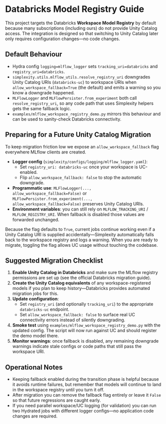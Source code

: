 # Databricks Model Registry Guide

This project targets the Databricks **Workspace Model Registry** by default because many subscriptions (including ours) do not provide Unity Catalog access. The integration is designed so that switching to Unity Catalog later only requires configuration changes—no code changes.

## Default Behaviour

- Hydra config `logging=mlflow_logger` sets `tracking_uri=databricks` and `registry_uri=databricks`.
- `simplexity.utils.mlflow_utils.resolve_registry_uri` downgrades Unity Catalog URIs (``databricks-uc``) to workspace URIs when `allow_workspace_fallback=True` (the default) and emits a warning so you know a downgrade happened.
- `MLFlowLogger` and `MLFlowPersister.from_experiment` both call `resolve_registry_uri`, so any code path that uses Simplexity helpers gets the same fallback logic.
- `examples/mlflow_workspace_registry_demo.py` mirrors this behaviour and can be used to sanity-check Databricks connectivity.

## Preparing for a Future Unity Catalog Migration

To keep migration friction low we expose an `allow_workspace_fallback` flag everywhere MLflow clients are created.

- **Logger config** (`simplexity/configs/logging/mlflow_logger.yaml`):
  - Set `registry_uri: databricks-uc` once your workspace is UC-enabled.
  - Flip `allow_workspace_fallback: false` to stop the automatic downgrade.
- **Programmatic use**: `MLFlowLogger(..., allow_workspace_fallback=False)` or `MLFlowPersister.from_experiment(..., allow_workspace_fallback=False)` preserves Unity Catalog URIs.
- **Environment variables**: you can still rely on `MLFLOW_TRACKING_URI` / `MLFLOW_REGISTRY_URI`. When fallback is disabled those values are forwarded unchanged.

Because the flag defaults to `True`, current jobs continue working even if a Unity Catalog URI is supplied accidentally—Simplexity automatically falls back to the workspace registry and logs a warning. When you are ready to migrate, toggling the flag allows UC usage without touching the codebase.

## Suggested Migration Checklist

1. **Enable Unity Catalog in Databricks** and make sure the MLflow registry permissions are set up (see the official Databricks migration guide).
2. **Create the Unity Catalog equivalents** of any workspace-registered models if you plan to keep history—Databricks provides automated migration jobs for this.
3. **Update configuration**:
   - Set `registry_uri` (and optionally `tracking_uri`) to the appropriate `databricks-uc` endpoint.
   - Set `allow_workspace_fallback: false` to surface real UC connectivity errors instead of silently downgrading.
4. **Smoke test** using `examples/mlflow_workspace_registry_demo.py` with the updated config. The script will now run against UC and should register the demo model there.
5. **Monitor warnings**: once fallback is disabled, any remaining downgrade warnings indicate stale configs or code paths that still pass the workspace URI.

## Operational Notes

- Keeping fallback enabled during the transition phase is helpful because it avoids runtime failures, but remember that models will continue to land in the workspace registry until you turn it off.
- After migration you can remove the fallback flag entirely or leave it `False` so that future regressions are caught early.
- If you need parallel workspace/UC logging (for validation) you can run two Hydrated jobs with different logger configs—no application code changes are required.
